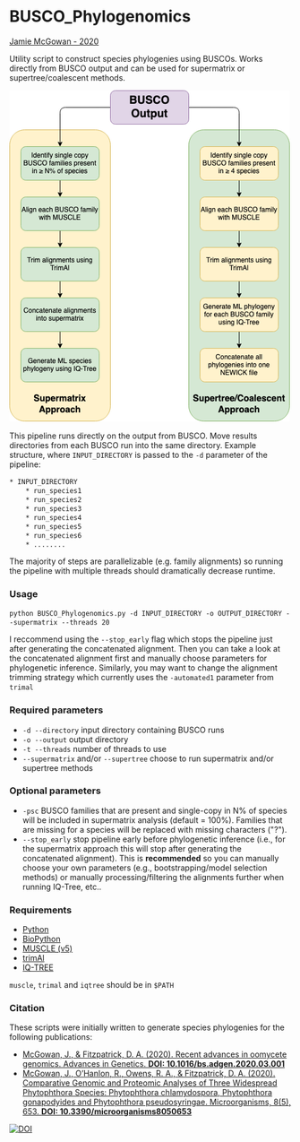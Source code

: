 # BUSCO_Phylogenomics


<a href="https://jamiemcgowan.ie" target="_blank">Jamie McGowan - 2020</a>

Utility script to construct species phylogenies using BUSCOs. Works directly from BUSCO output and can be used for supermatrix or supertree/coalescent methods.

![BUSCO Phylogenomics pipeline](./pipeline.png)

This pipeline runs directly on the output from BUSCO. Move results directories from each BUSCO run into the same directory. Example structure, where `INPUT_DIRECTORY` is passed to the `-d` parameter of the pipeline:

```
* INPUT_DIRECTORY
	* run_species1
	* run_species2
	* run_species3
	* run_species4
	* run_species5
	* run_species6
	* ........

```


The majority of steps are parallelizable (e.g. family alignments) so running the pipeline with multiple threads should dramatically decrease runtime.

### Usage
	python BUSCO_Phylogenomics.py -d INPUT_DIRECTORY -o OUTPUT_DIRECTORY --supermatrix --threads 20

I reccommend using the `--stop_early` flag which stops the pipeline just after generating the concatenated alignment. Then you can take a look at the concatenated alignment first and manually choose parameters for phylogenetic inference. Similarly, you may want to change the alignment trimming strategy which currently uses the `-automated1` parameter from `trimal`
	
	
### Required parameters
* `-d --directory` input directory containing BUSCO runs
* `-o --output` output directory
* `-t --threads` number of threads to use
* `--supermatrix` and/or `--supertree` choose to run supermatrix and/or supertree methods


### Optional parameters
* `-psc` BUSCO families that are present and single-copy in N% of species will be included in supermatrix analysis (default = 100%). Families that are missing for a species will be replaced with missing characters ("?").
* `--stop_early` stop pipeline early before phylogenetic inference (i.e., for the supermatrix approach this will stop after generating the concatenated alignment). This is **recommended** so you can manually choose your own parameters (e.g., bootstrapping/model selection methods) or manually processing/filtering the alignments further when running IQ-Tree, etc..



### Requirements
* [Python](https://www.python.org/)
* [BioPython](https://biopython.org/)
* [MUSCLE (v5)](https://www.drive5.com/muscle/)
* [trimAl](http://trimal.cgenomics.org/)
* [IQ-TREE](http://www.iqtree.org/)


`muscle`, `trimal` and `iqtree` should be in `$PATH`


### Citation

These scripts were initially written to generate species phylogenies for the following publications:

- [McGowan, J., & Fitzpatrick, D. A. (2020). Recent advances in oomycete genomics. Advances in Genetics. **DOI: 10.1016/bs.adgen.2020.03.001**](https://www.sciencedirect.com/science/article/abs/pii/S0065266020300043)
- [McGowan, J., O’Hanlon, R., Owens, R. A., & Fitzpatrick, D. A. (2020). Comparative Genomic and Proteomic Analyses of Three Widespread Phytophthora Species: Phytophthora chlamydospora, Phytophthora gonapodyides and Phytophthora pseudosyringae. Microorganisms, 8(5), 653. **DOI: 10.3390/microorganisms8050653**](https://www.mdpi.com/2076-2607/8/5/653)


[![DOI](https://zenodo.org/badge/DOI/10.5281/zenodo.4320788.svg)](https://doi.org/10.5281/zenodo.4320788)

